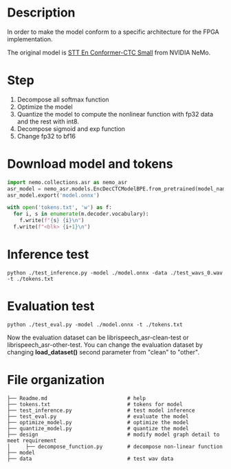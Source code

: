 # Description
In order to make the model conform to a specific architecture for the FPGA implementation.

The original model is [STT En Conformer-CTC Small](https://catalog.ngc.nvidia.com/orgs/nvidia/teams/nemo/models/stt_en_conformer_ctc_small_ls) from NVIDIA NeMo.

# Step
1. Decompose all softmax function
2. Optimize the model
3. Quantize the model to compute the nonlinear function with fp32 data and the rest with int8.
4. Decompose sigmoid and exp function
5. Change fp32 to bf16

# Download model and tokens
```python
import nemo.collections.asr as nemo_asr
asr_model = nemo_asr.models.EncDecCTCModelBPE.from_pretrained(model_name="stt_en_conformer_ctc_small_ls")
asr_model.export('model.onnx')

with open('tokens.txt', 'w') as f:
  for i, s in enumerate(m.decoder.vocabulary):
    f.write(f"{s} {i}\n")
  f.write(f"<blk> {i+1}\n")
```

# Inference test
```
python ./test_inference.py -model ./model.onnx -data ./test_wavs_0.wav -t ./tokens.txt
```

# Evaluation test
```
python ./test_eval.py -model ./model.onnx -t ./tokens.txt
```
Now the evaluation dataset can be librispeech_asr-clean-test or librispeech_asr-other-test. You can change the evaluation dataset by changing **load_dataset()** second parameter from "clean" to "other".

# File organization
```
├── Readme.md                          # help
├── tokens.txt                         # tokens for model
├── test_inference.py                  # test model inference
├── test_eval.py                       # evaluate the model
├── optimize_model.py                  # optimize the model
├── quantize_model.py                  # quantize the model
├── design                             # modify model graph detail to meet requirement
│     ├── decompose_function.py        # decompose non-linear function
├── model
├── data                               # test wav data
```
